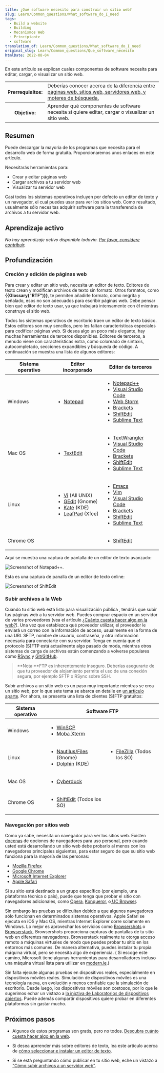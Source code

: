 ```yaml
---
title: ¿Qué software necesito para construir un sitio web?
slug: Learn/Common_questions/What_software_do_I_need
tags:
  - Build a website
  - Building
  - Mecanismos Web
  - Principiante
  - software
translation_of: Learn/Common_questions/What_software_do_I_need
original_slug: Learn/Common_questions/Que_software_necesito
htmlDate: 2022-08-04
---
```

En este artículo se explican cuales componentes de software necesita para editar, cargar, o visualizar un sitio web.

<table>
  <tbody>
    <tr>
      <th scope="row">Prerrequisitos:</th>
      <td>
        Deberías conocer acerca de
        <a href="/en-US/docs/Learn/page_vs_site_vs_server_vs_search_engine"
          >la diferencia entre páginas web, sitios web, servidores web, y
          moteres de búsqueda.</a
        >
      </td>
    </tr>
    <tr>
      <th scope="row">Objetivo:</th>
      <td>
        Aprender qué componentes de software necesita si quiere editar, cargar o
        visualizar un sitio web.
      </td>
    </tr>
  </tbody>
</table>

## Resumen

Puede descargar la mayoría de los programas que necesita para el desarrollo web de forma gratuita. Proporcionaremos unos enlaces en este artículo.

Necesitarás herramientas para:

- Crear y editar páginas web
- Cargar archivos a tu servidor web
- Visualizar tu servidor web

Casi todos los sistemas operativos incluyen por defecto un editor de texto y un navegador, el cual puedes usar para ver los sitios web. Como resultado, usualmente sólo necesitas adquirir software para la transferencia de archivos a tu servidor web.

## Aprendizaje activo

_No hay aprendizaje activo disponible todavía. [Por favor, considere contribuir](/es/docs/MDN/Comenzando)._

## Profundización

### Creción y edición de páginas web

Para crear y editar un sitio web, necesita un editor de texto. Editores de texto crean y modifican archivos de texto sin formato. Otros formatos, como **{{Glossary("RTF")}}**, te permiten añadirle formato, como negrita y señalado, esos no son adecuados para escribir páginas web. Debe pensar bien qué editor de texto usar, ya que trabajará intensamente con él mientras construye el sitio web.

Todos los sistemas operativos de escritorio traen un editor de texto básico. Estos editores son muy sencillos, pero les faltan características especiales para codificar páginas web. Si desea algo un poco más elegante, hay muchas herramientas de terceros disponibles. Editores de terceros, a menudo viene con características extra, como coloreado de sintaxis, autocompletado, secciones expandibles y búsqueda de código. A continuación se muestra una lista de algunos editores:

<table>
  <thead>
    <tr>
      <th scope="col">Sistema operativo</th>
      <th scope="col">Editor incorporado</th>
      <th scope="col">Editor de terceros</th>
    </tr>
  </thead>
  <tbody>
    <tr>
      <td>Windows</td>
      <td>
        <ul>
          <li>
            <a
              href="http://en.wikipedia.org/wiki/Notepad_%28software%29"
              rel="external"
              >Notepad</a
            >
          </li>
        </ul>
      </td>
      <td>
        <ul>
          <li><a href="http://notepad-plus-plus.org/">Notepad++</a></li>
          <li>
            <a href="https://www.visualstudio.com/">Visual Studio Code</a>
          </li>
          <li><a href="https://www.jetbrains.com/webstorm/">Web Storm</a></li>
          <li><a href="http://brackets.io/">Brackets</a></li>
          <li><a href="https://shiftedit.net/">ShiftEdit</a></li>
          <li><a href="https://www.sublimetext.com/">Sublime Text</a></li>
        </ul>
      </td>
    </tr>
    <tr>
      <td>Mac OS</td>
      <td>
        <ul>
          <li>
            <a href="http://en.wikipedia.org/wiki/TextEdit" rel="external"
              >TextEdit</a
            >
          </li>
        </ul>
      </td>
      <td>
        <ul>
          <li>
            <a href="http://www.barebones.com/products/textwrangler/"
              >TextWrangler</a
            >
          </li>
          <li>
            <a href="https://www.visualstudio.com/">Visual Studio Code</a>
          </li>
          <li><a href="http://brackets.io/">Brackets</a></li>
          <li><a href="https://shiftedit.net/">ShiftEdit</a></li>
          <li><a href="https://www.sublimetext.com/">Sublime Text</a></li>
        </ul>
      </td>
    </tr>
    <tr>
      <td>Linux</td>
      <td>
        <ul>
          <li>
            <a href="http://en.wikipedia.org/wiki/Vi" rel="external">Vi</a> (All
            UNIX)
          </li>
          <li>
            <a href="http://en.wikipedia.org/wiki/Gedit" rel="external"
              >GEdit</a
            >
            (Gnome)
          </li>
          <li>
            <a
              href="http://en.wikipedia.org/wiki/Kate_%28text_editor%29"
              rel="external"
              >Kate</a
            >
            (KDE)
          </li>
          <li>
            <a href="http://en.wikipedia.org/wiki/Leafpad" rel="external"
              >LeafPad</a
            >
            (Xfce)
          </li>
        </ul>
      </td>
      <td>
        <ul>
          <li><a href="http://www.gnu.org/software/emacs/">Emacs</a></li>
          <li><a href="http://www.vim.org/" rel="external">Vim</a></li>
          <li>
            <a href="https://www.visualstudio.com/">Visual Studio Code</a>
          </li>
          <li><a href="http://brackets.io/">Brackets</a></li>
          <li><a href="https://shiftedit.net/">ShiftEdit</a></li>
          <li><a href="https://www.sublimetext.com/">Sublime Text</a></li>
        </ul>
      </td>
    </tr>
    <tr>
      <td>Chrome OS</td>
      <td></td>
      <td>
        <ul>
          <li><a href="https://shiftedit.net/">ShiftEdit</a></li>
        </ul>
      </td>
    </tr>
  </tbody>
</table>

Aquí se muestra una captura de pantalla de un editor de texto avanzado:

![Screenshot of Notepad++.](https://mdn.mozillademos.org/files/8221/NotepadPlusPlus.png)

Esta es una captura de panalla de un editor de texto online:

![Screenshot of ShiftEdit](https://mdn.mozillademos.org/files/15837/shiftedit.png)

### Subir archivos a la Web

Cuando tu sitio web está listo para visualización pública , tendrás que subir tus páginas web a tu servidor web. Puedes comprar espacio en un servidor de varios proveedores (vea el artículo [¿Cuánto cuesta hacer algo en la web?](/es/docs/Learn/How_much_does_it_cost)). Una vez que establezca qué proveedor utilizar, el proveedor le enviará un correo con la información de acceso, usualmente en la forma de una URL SFTP, nombre de usuario, contraseña, y otra información necesaria para conectarte con su servidor. Tenga en cuenta que el protocolo (S)FTP está actualmente algo pasado de moda, mientras otros sistemas de carga de archivos están comenzando a volverse populares como [RSync](https://en.wikipedia.org/wiki/Rsync) y [Git/GitHub](https://help.github.com/articles/using-a-custom-domain-with-github-pages/).

> **Nota:**FTP es inherentemente inseguro. Deberías asegurarte de que tu proveedor de alojamiento permite el uso de una conexión segura, por ejemplo SFTP o RSync sobre SSH.

Subir archivos a un sitio web es un paso muy importante mientras se crea un sitio web, por lo que sete tema se abarca en detalle en [un artículo aparte](/es/docs/Learn/Upload_files_to_a_web_server). Por ahora, se presenta una lista de clientes (S)FTP gratuitos:

<table>
  <thead>
    <tr>
      <th scope="col">Sistema operativo</th>
      <th colspan="2" rowspan="1" scope="col" style="text-align: center">
        Software FTP
      </th>
    </tr>
  </thead>
  <tbody>
    <tr>
      <td>Windows</td>
      <td>
        <ul>
          <li><a href="http://winscp.net" rel="external">WinSCP</a></li>
          <li><a href="http://mobaxterm.mobatek.net/">Moba Xterm</a></li>
        </ul>
      </td>
      <td colspan="1" rowspan="3">
        <ul>
          <li>
            <a href="https://filezilla-project.org/">FileZilla</a> (Todos los
            SO)
          </li>
        </ul>
      </td>
    </tr>
    <tr>
      <td>Linux</td>
      <td>
        <ul>
          <li>
            <a
              href="https://wiki.gnome.org/action/show/Apps/Files?action=show&#x26;redirect=Apps%2FNautilus"
              rel="external"
              >Nautilus/Files</a
            >
            (Gnome)
          </li>
          <li>
            <a href="http://dolphin.com/" rel="external">Dolphin</a> (KDE)
          </li>
        </ul>
      </td>
    </tr>
    <tr>
      <td>Mac OS</td>
      <td>
        <ul>
          <li><a href="http://cyberduck.de/">Cyberduck</a></li>
        </ul>
      </td>
    </tr>
    <tr>
      <td>Chrome OS</td>
      <td>
        <ul>
          <li><a href="https://shiftedit.net/">ShiftEdit</a> (Todos los SO)</li>
        </ul>
      </td>
      <td colspan="1"></td>
    </tr>
  </tbody>
</table>

### Navegación por sitios web

Como ya sabe, necesita un navegador para ver los sitios web. Existen [docenas](http://en.wikipedia.org/wiki/List_of_web_browsers) de opciones de navegadores para uso personal, pero cuando usted está desarrollando un sitio web debe probarlo al menos con los navegadores principales siguientes, para estar seguro de que su sitio web funciona para la mayoría de las personas:

- [Mozilla Firefox](https://www.mozilla.org/en-US/firefox/new/)
- [Google Chrome](https://www.google.fr/chrome/browser/)
- [Microsoft Internet Explorer](http://windows.microsoft.com/en-US/internet-explorer/download-ie)
- [Apple Safari](http://www.apple.com/safari/)

Si su sitio está destinado a un grupo específico (por ejemplo, una plataforma técnica o país), puede que tenga que probar el sitio con navegadores adicionales, como [Opera](http://www.opera.com/), [Konqueror](http://www.konqueror.org/), o[ UC Browser](http://www.ucweb.com/ucbrowser/).

Sin embargo las pruebas se dificultan debido a que algunos navegadores sólo funcionan en determinados sistemas operativos. Apple Safari se ejecuta en iOS y Mac OS, mientras Internet Explorer corre solamente en Windows. Lo mejor es aprovechar los servicios como [Browsershots](http://browsershots.org/) o [Browserstack](http://www.browserstack.com/). Browsershots proporciona capturas de pantallas de tu sitio web en diferentes navegadores. Browserstack realmente te otorga acceso remoto a máquinas virtuales de modo que puedes probar tu sitio en los entornos más comunes. De manera alternativa, puedes instalar tu propia máquina virtual, pero se necesita algo de experiencia. ( Si escoge este camino, Microsoft tiene algunas herramientas para desarrolladores incluso una máquina virtual lista para utilizar en [modern.ie](https://modern.ie).)

Sin falta ejecute algunas pruebas en dispositivos reales, especialmente en dispositivos móviles reales. Simulación de dispositivos móviles es una tecnología nueva, en evolución y menos confiable que la simulación de escritorio. Desde luego, los dispositivos móviles son costosos, por lo que le sugerimos echar un vistazo a [la inictiva de Laboratorios de dispositivos abiertos](http://opendevicelab.com/). Puede además compartir dispositivos quiere probar en diferentes plataformas sin gastar mucho.

## Próximos pasos

- Algunos de estos programas son gratis, pero no todos. [Descubra cuánto cuesta hacer algo en la web](/es/docs/Learn/Common_questions/How_much_does_it_cost).

- Si desea aprrender más sobre editores de texto, lea este artículo acerca de [cómo seleccionar e instalar un editor de texto](/es/docs/Learn/Choose,_Install_and_set_up_a_text_editor).
- Si se está preguntando cómo publicar en tu sitio web, eche un vistazo a ["Cómo subir archivos a un servidor web"](/es/docs/Learn/Upload_files_to_a_web_server).
